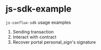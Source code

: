 # js-sdk-example
`js-conflux-sdk` usage examples

1. Sending transaction
2. Interact with contract
3. Recover portal personal_sign's signature

